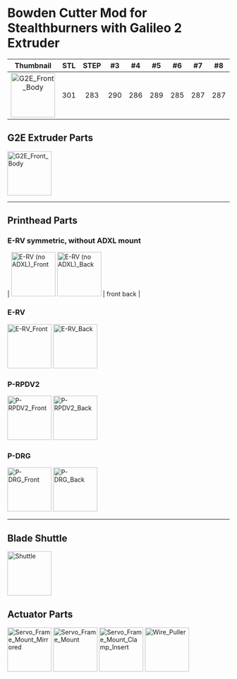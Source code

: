 # Bowden Cutter Mod for Stealthburners with Galileo 2 Extruder

| Thumbnail | STL | STEP | #3 | #4 | #5 | #6 | #7 | #8 | #9 | #10 | #11 | #12 |
| :---: | :---: | :---: | :---: | :---: | :---: | :---: | :---: | :---: | :---: | :---: | :---: | :---: |
| <img width="100" alt="G2E_Front_Body" src="https://github.com/user-attachments/assets/37f58180-d7a9-494c-8c6e-711cfa0e8764" /> | 301 | 283 | 290 | 286 | 289 | 285 | 287 | 287 | 272 | 276 | 269 | 254 |

## G2E Extruder Parts

<img width="100" alt="G2E_Front_Body" src="https://github.com/user-attachments/assets/37f58180-d7a9-494c-8c6e-711cfa0e8764" />

---

## Printhead Parts

### E-RV symmetric, without ADXL mount
| <img width="100" alt="E-RV (no ADXL)_Front" src="https://github.com/user-attachments/assets/f0591dbb-b54e-4164-a51c-628d5fa23eab" />
<img width="100" alt="E-RV (no ADXL)_Back" src="https://github.com/user-attachments/assets/0b5016fc-4d4e-4474-8a28-573623a3efcf" /> |
front back |

### E-RV
<img width="100" alt="E-RV_Front" src="https://github.com/user-attachments/assets/fcdec962-e639-488a-b0ce-4e65dd0e0810" />
<img width="100" alt="E-RV_Back" src="https://github.com/user-attachments/assets/53a6515c-c00e-446f-ba3c-386527027c58" />

### P-RPDV2
<img width="100" alt="P-RPDV2_Front" src="https://github.com/user-attachments/assets/c17a4454-ad56-46f8-adcc-e51d91afd052" />
<img width="100" alt="P-RPDV2_Back" src="https://github.com/user-attachments/assets/fb0b4b5f-eebd-4d81-81a9-008b8479fcdf" />

### P-DRG
<img width="100" alt="P-DRG_Front" src="https://github.com/user-attachments/assets/1fc18809-bdef-406a-8893-f2655e69e011" />
<img width="100" alt="P-DRG_Back" src="https://github.com/user-attachments/assets/cb0f3d39-ca77-488c-985f-d4c9604fd921" />

---

## Blade Shuttle

<img width="100" alt="Shuttle" src="https://github.com/user-attachments/assets/807fdf26-4689-4989-b387-cf6e7b295a66" />

## Actuator Parts

<img width="100" alt="Servo_Frame_Mount_Mirrored" src="https://github.com/user-attachments/assets/6a947454-1792-4077-9af6-5da123a04a85" />
<img width="100" alt="Servo_Frame_Mount" src="https://github.com/user-attachments/assets/0e193ddf-345c-4ca8-8349-a6c4eaba5648" />
<img width="100" alt="Servo_Frame_Mount_Clamp_Insert" src="https://github.com/user-attachments/assets/c4f4a299-49c2-4280-9b61-5a2158216f7c" />
<img width="100" alt="Wire_Puller" src="https://github.com/user-attachments/assets/b636efdd-fa4a-4a45-bc94-c9c16d2ef66e" />

